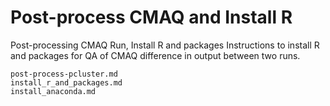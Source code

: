 # Post-process CMAQ and Install R 

Post-processing CMAQ Run, Install R and packages 
Instructions to install R and packages for QA of CMAQ difference in output between two runs.

```{toctree}
post-process-pcluster.md
install_r_and_packages.md
install_anaconda.md
```
